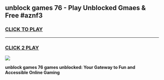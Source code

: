 
## unblock games 76 - Play Unblocked Gmaes & Free #aznf3
<h3>
<a href="https://news.freeplayer.one?title=unblock_games_76&ref=03M">CLICK TO PLAY</a></h3>
<hr>

<h3>
<a href="https://news.freeplayer.one?title=unblock_games_76&ref=03M">CLICK 2 PLAY</a>
  
</h3>

<a href="https://news.freeplayer.one?title=unblock_games_76&ref=03M"><img src="https://clearcache.store/games.png"></a>


**unblock games 76 games unblocked: Your Gateway to Fun and Accessible Online Gaming**
